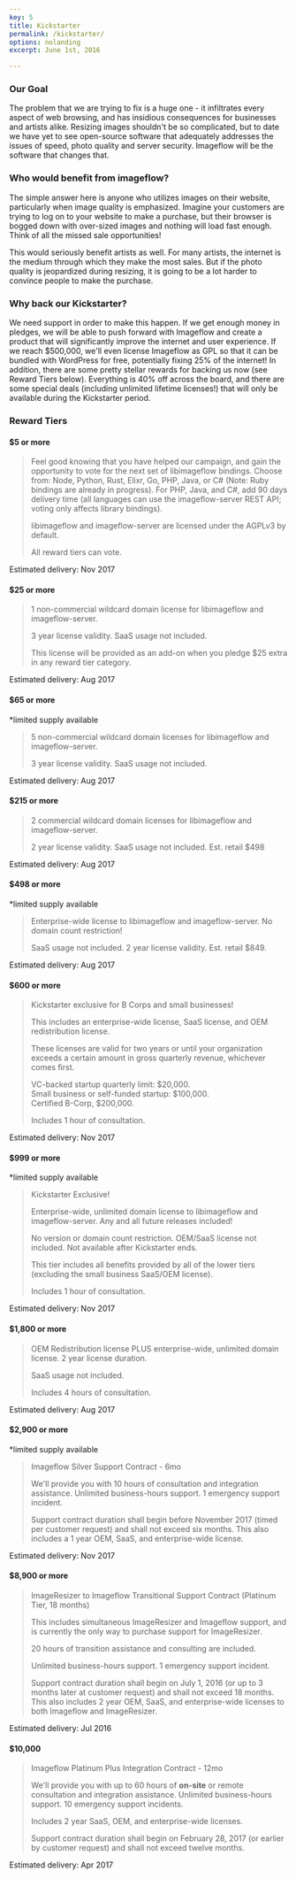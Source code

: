 ```yaml
---
key: 5
title: Kickstarter
permalink: /kickstarter/
options: nolanding
excerpt: June 1st, 2016

---
```




### Our Goal

The problem that we are trying to fix is a huge one - it infiltrates every aspect of web browsing, and has insidious consequences for businesses and artists alike.  Resizing images shouldn't be so complicated, but to date we have yet to see open-source software that adequately addresses the issues of speed, photo quality and server security.  Imageflow will be the software that changes that.

### Who would benefit from imageflow?

The simple answer here is anyone who utilizes images on their website, particularly when image quality is emphasized.  Imagine your customers are trying to log on to your website to make a purchase, but their browser is bogged down with over-sized images and nothing will load fast enough.  Think of all the missed sale opportunities!  

This would seriously benefit artists as well.  For many artists, the internet is the medium through which they make the most sales.  But if the photo quality is jeopardized during resizing, it is going to be a lot harder to convince people to make the purchase.


### Why back our Kickstarter?

We need support in order to make this happen.  If we get enough money in pledges, we will be able to push forward with Imageflow and create a product that will significantly improve the internet and user experience.  If we reach $500,000, we'll even license Imageflow as GPL so that it can be bundled with WordPress for free, potentially fixing 25% of the internet!  In addition, there are some pretty stellar rewards for backing us now (see Reward Tiers below).  Everything is 40% off across the board, and there are some special deals (including unlimited lifetime licenses!) that will only be available during the Kickstarter period.

### Reward Tiers

#### $5 or more

> Feel good knowing that you have helped our campaign, and gain the opportunity to vote for the next set of libimageflow bindings.  Choose from: Node, Python, Rust, Elixr, Go, PHP, Java, or C# (Note: Ruby bindings are already in progress).  For PHP, Java, and C#, add 90 days delivery time (all languages can use the imageflow-server REST API; voting only affects library bindings).
>
> libimageflow and imageflow-server are licensed under the AGPLv3 by default.
>
> All reward tiers can vote.

Estimated delivery:
Nov 2017

#### $25 or more

> 1 non-commercial wildcard domain license for libimageflow and imageflow-server.
>
> 3 year license validity. SaaS usage not included.
>
> This license will be provided as an add-on when you pledge $25 extra in any reward tier category.

Estimated delivery:
Aug 2017

#### $65 or more 
*limited supply available

> 5 non-commercial wildcard domain licenses for libimageflow and imageflow-server.
>
> 3 year license validity. SaaS usage not included.


Estimated delivery:
Aug 2017

#### $215 or more

> 2 commercial wildcard domain licenses for libimageflow and imageflow-server.
>
> 2 year license validity. SaaS usage not included.  Est. retail $498

Estimated delivery:
Aug 2017

#### $498 or more
*limited supply available

> Enterprise-wide license to libimageflow and imageflow-server. No domain count restriction!
>
> SaaS usage not included. 2 year license validity. Est. retail $849.

Estimated delivery:
Aug 2017

#### $600 or more

> Kickstarter exclusive for B Corps and small businesses!
>
> This includes an enterprise-wide license, SaaS license, and OEM redistribution license.
>
> These licenses are valid for two years or until your organization exceeds a certain amount in gross quarterly revenue, whichever comes first.
>
> VC-backed startup quarterly limit: $20,000.   
> Small business or self-funded startup: $100,000.   
> Certified B-Corp, $200,000.
>
> Includes 1 hour of consultation.

Estimated delivery:
Nov 2017

#### $999 or more
*limited supply available

> Kickstarter Exclusive!
>
> Enterprise-wide, unlimited domain license to libimageflow and imageflow-server. 
> Any and all future releases included!
>
> No version or domain count restriction. OEM/SaaS license not included. Not available after Kickstarter ends.
>
> This tier includes all benefits provided by all of the lower tiers (excluding the small business SaaS/OEM license).
> 
> Includes 1 hour of consultation.

Estimated delivery:
Nov 2017

#### $1,800 or more

> OEM Redistribution license PLUS enterprise-wide, unlimited domain license. 
> 2 year license duration.
>
> SaaS usage not included.   
>
> Includes 4 hours of consultation.

Estimated delivery:
Aug 2017

#### $2,900 or more
*limited supply available

> Imageflow Silver Support Contract - 6mo
>
> We'll provide you with 10 hours of consultation and integration assistance. Unlimited business-hours support. 1 emergency support incident.
>
> Support contract duration shall begin before November 2017 (timed per customer request) and shall not exceed six months. This also includes a 1 year OEM, SaaS, and enterprise-wide license.

Estimated delivery:
Nov 2017

#### $8,900 or more

> ImageResizer to Imageflow Transitional Support Contract (Platinum Tier, 18 months)
>
> This includes simultaneous ImageResizer and Imageflow support, and is currently the only way to purchase support for ImageResizer.
>
> 20 hours of transition assistance and consulting are included.
>
> Unlimited business-hours support. 1 emergency support incident.
> 
> Support contract duration shall begin on July 1, 2016 (or up to 3 months later at customer request) and shall not exceed 18 months. This also includes 2 year OEM, SaaS, and enterprise-wide licenses to both Imageflow and ImageResizer.

Estimated delivery:
Jul 2016

#### $10,000

> Imageflow Platinum Plus Integration Contract - 12mo
>
> We'll provide you with up to 60 hours of **on-site** or remote consultation and integration assistance. Unlimited business-hours support. 10 emergency support incidents.
>
> Includes 2 year SaaS, OEM, and enterprise-wide licenses.
>
> Support contract duration shall begin on February 28, 2017 (or earlier by customer request) and shall not exceed twelve months.

Estimated delivery:
Apr 2017
































